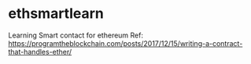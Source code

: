 # ethsmartlearn
Learning Smart contact for ethereum
Ref:
https://programtheblockchain.com/posts/2017/12/15/writing-a-contract-that-handles-ether/
